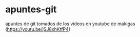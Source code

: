 # apuntes-git
apuntes de git tomados de los videos en youtube de makigas (https://youtu.be/jSJ8xhKtfP4)
